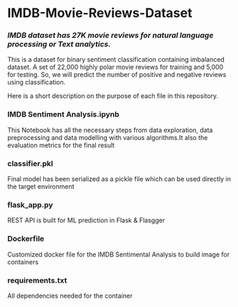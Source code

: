 # IMDB-Movie-Reviews-Dataset

### *IMDB dataset has 27K movie reviews for natural language processing or Text analytics.*


This is a dataset for binary sentiment classification containing imbalanced dataset. A set of 22,000 highly polar movie reviews for training and 5,000 for testing. So, we will predict the number of positive and negative reviews using classification.

Here is a short description on the purpose of each file in this repository.

### IMDB Sentiment Analysis.ipynb
This Notebook has all the necessary steps from data exploration, data preprocessing and data modelling with various algorithms.It also the evaluation metrics for the final result

### classifier.pkl
Final model has been serialized as a pickle file which can be used directly in the target environment

### flask_app.py
REST API is built for ML prediction in Flask & Flasgger

### Dockerfile
Customized docker file for the IMDB Sentimental Analysis to build image for containers

### requirements.txt
All dependencies needed for the container

